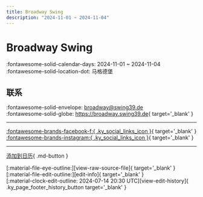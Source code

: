 ```yaml
---
title: Broadway Swing
description: "2024-11-01 ~ 2024-11-04"
---
```


# Broadway Swing 

:fontawesome-solid-calendar-days: 2024-11-01 ~ 2024-11-04  
:fontawesome-solid-location-dot: 马格德堡  

## 联系

:fontawesome-solid-envelope: <broadway@swing39.de>  
:fontawesome-solid-globe: <https://broadway.swing39.de>{ target='_blank' }  

---

 [:fontawesome-brands-facebook-f:{ .ky_social_links_icon }](https://www.facebook.com/Swing39md){ target='_blank' } [:fontawesome-brands-instagram:{ .ky_social_links_icon }](https://instagram.com/swing39.md){ target='_blank' }

---

[添加到日历](https://swing.news/ics/zh-Hans/2024/de/broadway-swing-2024.ics){ .md-button }

<div class="ky_page_footer" markdown>
<div class="ky_page_footer_trailing" markdown="span">
[:material-file-eye-outline:][view-raw-source-file]{ target='_blank' }
[:material-file-edit-outline:][edit-info]{ target='_blank' }
</div>
<div class="ky_page_footer_leading" markdown="span">
[:material-clock-edit-outline: 2024-07-14 20:30 UTC][view-edit-history]{ .ky_page_footer_history_button target='_blank' }
</div>
</div>

[view-raw-source-file]: https://github.com/swingdance/events/blob/main/2024/de/broadway-swing-2024.json "查看原始源文件"
[edit-info]: https://github.com/swingdance/events/issues/new?assignees=&labels=update+event&projects=&template=03-update_entity.yml&title=%5B2024%2Fde%5D%20Broadway%20Swing&region=de&year=2024&id=broadway-swing-2024&name=Broadway%20Swing&org_id= "编辑信息"

[view-edit-history]: https://github.com/swingdance/events/commits/main/2024/de/broadway-swing-2024.json "查看编辑历史"
